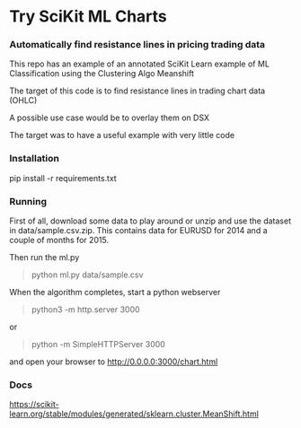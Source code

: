 # Try SciKit ML Charts

### Automatically find resistance lines in pricing trading data 

This repo has an example of an annotated SciKit Learn example of ML Classification using the Clustering Algo Meanshift

The target of this code is to find resistance lines in trading chart data (OHLC)

A possible use case would be to overlay them on DSX

The target was to have a useful example with very little code


### Installation


pip install -r requirements.txt


### Running 

First of all, download some data to play around or unzip and use the dataset in data/sample.csv.zip. This contains data for EURUSD for 2014 and a couple of months for 2015.

Then run the ml.py
> python ml.py data/sample.csv

When the algorithm completes, start a python webserver

> python3 -m http.server 3000

or 

> python -m SimpleHTTPServer 3000

and open your browser to http://0.0.0.0:3000/chart.html


### Docs

https://scikit-learn.org/stable/modules/generated/sklearn.cluster.MeanShift.html
